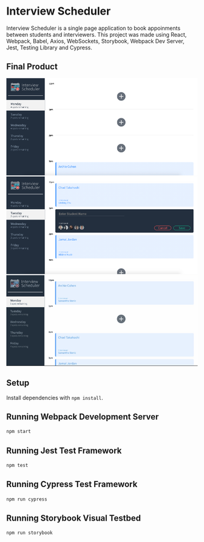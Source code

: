 # Interview Scheduler
Interview Scheduler is a single page application to book appoinments between students and interviewers. This project was made using  React, Webpack, Babel, Axios, WebSockets, Storybook, Webpack Dev Server, Jest, Testing Library and Cypress.

## Final Product
!['Main Page'](https://github.com/fatimanguyen2/scheduler/blob/master/docs/main.png)
!['Appointment Form'](https://github.com/fatimanguyen2/scheduler/blob/master/docs/form.png)
!['Flow'](https://github.com/fatimanguyen2/scheduler/blob/master/docs/book-cancel-appt.gif)

## Setup

Install dependencies with `npm install`.

## Running Webpack Development Server

```sh
npm start
```

## Running Jest Test Framework

```sh
npm test
```

## Running Cypress Test Framework

```sh
npm run cypress
```

## Running Storybook Visual Testbed

```sh
npm run storybook
```
